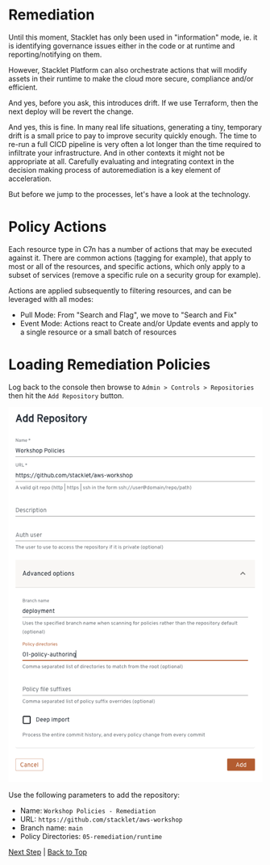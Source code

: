 # Remediation

Until this moment, Stacklet has only been used in "information" mode, ie. it is identifying governance issues either in the code or at runtime and reporting/notifying on them. 

However, Stacklet Platform can also orchestrate actions that will modify assets in their runtime to make the cloud more secure, compliance and/or efficient. 

And yes, before you ask, this introduces drift. If we use Terraform, then the next deploy will be revert the change. 
 
And yes, this is fine. 
In many real life situations, generating a tiny, temporary drift is a small price to pay to improve security quickly enough. The time to re-run a full CICD pipeline is very often a lot longer than the time required to infiltrate your infrastructure. 
And in other contexts it might not be appropriate at all. Carefully evaluating and integrating context in the decision making process of autoremediation is a key element of acceleration. 

But before we jump to the processes, let's have a look at the technology. 

# Policy Actions

Each resource type in C7n has a number of actions that may be executed against it. There are common actions (tagging for example), that apply to most or all of the resources, and specific actions, which only apply to a subset of services (remove a specific rule on a security group for example).

Actions are applied subsequently to filtering resources, and can be leveraged with all modes: 

* Pull Mode: From "Search and Flag", we move to "Search and Fix"
* Event Mode: Actions react to Create and/or Update events and apply to a single resource or a small batch of resources

# Loading Remediation Policies

Log back to the console then browse to `Admin > Controls > Repositories` then hit the `Add Repository` button. 

![Add Repository](../assets/02-add-repository.png)

Use the following parameters to add the repository: 

* Name: `Workshop Policies - Remediation`
* URL: `https://github.com/stacklet/aws-workshop`
* Branch name: `main`
* Policy Directories: `05-remediation/runtime`

[Next Step](../06-conclusion/README.md) | [Back to Top](../README.md)